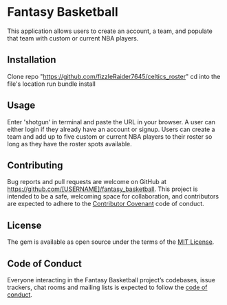 # Fantasy Basketball

This application allows users to create an account, a team, and populate that team
with custom or current NBA players.

## Installation

Clone repo "https://github.com/fizzleRaider7645/celtics_roster"
cd into the file's location
run bundle install

## Usage

Enter 'shotgun' in terminal and paste the URL in your browser. A user can either login if they already have an account or signup. Users can create a team and add up to five custom or current NBA players to their roster so long as they have the roster spots available.

## Contributing

Bug reports and pull requests are welcome on GitHub at https://github.com/[USERNAME]/fantasy_basketball. This project is intended to be a safe, welcoming space for collaboration, and contributors are expected to adhere to the [Contributor Covenant](http://contributor-covenant.org) code of conduct.

## License

The gem is available as open source under the terms of the [MIT License](https://opensource.org/licenses/MIT).

## Code of Conduct

Everyone interacting in the Fantasy Basketball project’s codebases, issue trackers, chat rooms and mailing lists is expected to follow the [code of conduct](https://github.com/[USERNAME]/fantasy_basketball/blob/master/CODE_OF_CONDUCT.md).
